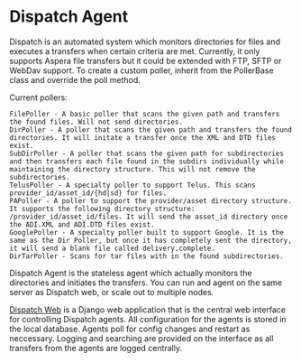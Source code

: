 Dispatch Agent
==============

Dispatch is an automated system which monitors directories for files and executes a transfers when certain criteria are met. Currently, it only supports Aspera file transfers but it could be extended with FTP, SFTP or WebDav support. To create a custom poller, inherit from the PollerBase class and override the poll method.

Current pollers:

    FilePoller - A basic poller that scans the given path and transfers the found files. Will not send directories.
    DirPoller - A poller that scans the given path and transfers the found directories. It will initate a transfer once the XML and DTD files exist.
    SubDirPoller - A poller that scans the given path for subdirectories and then transfers each file found in the subdirs individually while maintaining the directory structure. This will not remove the subdirectories.
    TelusPoller - A specialty poller to support Telus. This scans provider_id/asset_id/{hd|sd} for files.
    PAPoller - A poller to support the provider/asset directory structure. It supports the following directory structure: /provider_id/asset_id/files. It will send the asset_id directory once the ADI.XML and ADI.DTD files exist.
    GooglePoller - A specialty poller built to support Google. It is the same as the Dir Poller, but once it has completely sent the directory, it will send a blank file called delivery.complete.
    DirTarPoller - Scans for tar files with in the found subdirectories.

Dispatch Agent is the stateless agent which actually monitors the directories and initiates the transfers. You can run and agent on the same server as Dispatch web, or scale out to multiple nodes.

[Dispatch Web](https://github.com/powellchristoph/dispatch_web) is a Django web application that is the central web interface for controlling Dispatch agents. All configuration for the agents is stored in the local database. Agents poll for config changes and restart as neccessary. Logging and searching are provided on the interface as all transfers from the agents are logged centrally.
